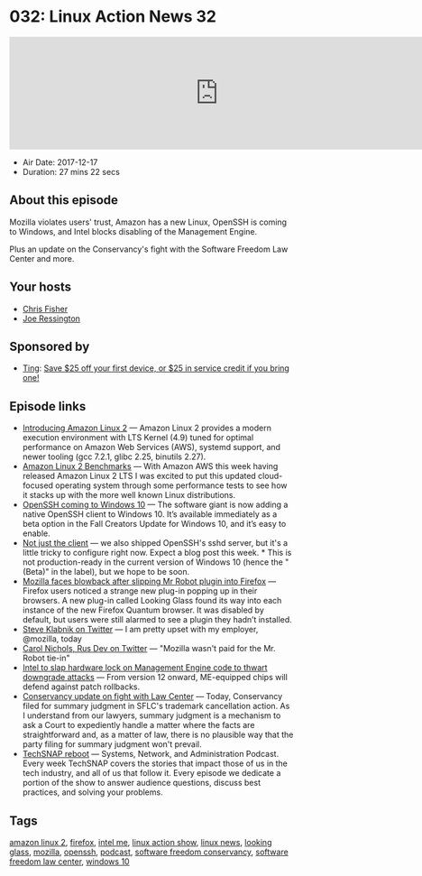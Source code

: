 # 032: Linux Action News 32

<iframe src="https://player.fireside.fm/v2/DAcK9LdX+QcDMe3mK?theme=dark" width="740" height="200" frameborder="0" scrolling="no"></iframe>

* Air Date: 2017-12-17
* Duration: 27 mins 22 secs

## About this episode

Mozilla violates users' trust, Amazon has a new Linux, OpenSSH is coming to Windows, and Intel blocks disabling of the Management Engine. 

Plus an update on the Conservancy's fight with the Software Freedom Law Center and more.

## Your hosts
* [Chris Fisher](https://linuxactionnews.com/hosts/chris)
* [Joe Ressington](https://linuxactionnews.com/hosts/joe)

## Sponsored by

  * [Ting](https://linux.ting.com): [Save $25 off your first device, or $25 in service credit if you bring one!](https://linux.ting.com)



## Episode links

  * [Introducing Amazon Linux 2](https://aws.amazon.com/about-aws/whats-new/2017/12/introducing-amazon-linux-2/ "Introducing Amazon Linux 2") — Amazon Linux 2 provides a modern execution environment with LTS Kernel (4.9) tuned for optimal performance on Amazon Web Services (AWS), systemd support, and newer tooling (gcc 7.2.1, glibc 2.25, binutils 2.27). 
  * [Amazon Linux 2 Benchmarks](https://www.phoronix.com/scan.php?page=article&item=amazon-linux-2 "Amazon Linux 2 Benchmarks") — With Amazon AWS this week having released Amazon Linux 2 LTS I was excited to put this updated cloud-focused operating system through some performance tests to see how it stacks up with the more well known Linux distributions.
  * [OpenSSH coming to Windows 10](https://www.theverge.com/2017/12/14/16775764/microsoft-windows-10-openssh-client-support "OpenSSH coming to Windows 10") — The software giant is now adding a native OpenSSH client to Windows 10. It’s available immediately as a beta option in the Fall Creators Update for Windows 10, and it’s easy to enable.
  * [Not just the client](https://news.ycombinator.com/item?id=15904265 "Not just the client") — we also shipped OpenSSH's sshd server, but it's a little tricky to configure right now. Expect a blog post this week. * This is not production-ready in the current version of Windows 10 (hence the "(Beta)" in the label), but we hope to be soon.
  * [Mozilla faces blowback after slipping Mr Robot plugin into Firefox](https://www.theverge.com/2017/12/16/16784628/mozilla-mr-robot-arg-plugin-firefox-looking-glass "Mozilla faces blowback after slipping Mr Robot plugin into Firefox") — Firefox users noticed a strange new plug-in popping up in their browsers. A new plug-in called Looking Glass found its way into each instance of the new Firefox Quantum browser. It was disabled by default, but users were still alarmed to see a plugin they hadn’t installed.
  * [Steve Klabnik on Twitter](https://mobile.twitter.com/steveklabnik/status/941709048529014784 "Steve Klabnik on Twitter") — I am pretty upset with my employer, @mozilla, today 
  * [Carol Nichols, Rus Dev on Twitter](https://twitter.com/Carols10cents/status/942177621772849152 "Carol Nichols, Rus Dev on Twitter") — "Mozilla wasn't paid for the Mr. Robot tie-in" 
  * [Intel to slap hardware lock on Management Engine code to thwart downgrade attacks](https://www.theregister.co.uk/2017/12/13/intel_management_engine_gets_hardwarebased_lock/ "Intel to slap hardware lock on Management Engine code to thwart downgrade attacks") — From version 12 onward, ME-equipped chips will defend against patch rollbacks.
  * [Conservancy update on fight with Law Center](https://sfconservancy.org/blog/2017/dec/11/ttab-summary-judgment-motion/ "Conservancy update on fight with Law Center") — Today, Conservancy filed for summary judgment in SFLC's trademark cancellation action. As I understand from our lawyers, summary judgment is a mechanism to ask a Court to expediently handle a matter where the facts are straightforward and, as a matter of law, there is no plausible way that the party filing for summary judgment won't prevail. 
  * [TechSNAP reboot](http://techsnap.systems/ "TechSNAP reboot") — Systems, Network, and Administration Podcast. Every week TechSNAP covers the stories that impact those of us in the tech industry, and all of us that follow it. Every episode we dedicate a portion of the show to answer audience questions, discuss best practices, and solving your problems.



## Tags

[amazon linux 2](https://linuxactionnews.com/tags/amazon%20linux%202), [firefox](https://linuxactionnews.com/tags/firefox), [intel me](https://linuxactionnews.com/tags/intel%20me), [linux action show](https://linuxactionnews.com/tags/linux%20action%20show), [linux news](https://linuxactionnews.com/tags/linux%20news), [looking glass](https://linuxactionnews.com/tags/looking%20glass), [mozilla](https://linuxactionnews.com/tags/mozilla), [openssh](https://linuxactionnews.com/tags/openssh), [podcast](https://linuxactionnews.com/tags/podcast), [software freedom conservancy](https://linuxactionnews.com/tags/software%20freedom%20conservancy), [software freedom law center](https://linuxactionnews.com/tags/software%20freedom%20law%20center), [windows 10](https://linuxactionnews.com/tags/windows%2010)